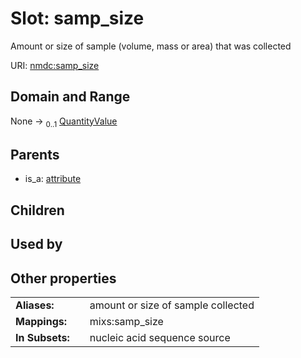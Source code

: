 
# Slot: samp_size


Amount or size of sample (volume, mass or area) that was collected

URI: [nmdc:samp_size](https://microbiomedata/meta/samp_size)


## Domain and Range

None &#8594;  <sub>0..1</sub> [QuantityValue](QuantityValue.md)

## Parents

 *  is_a: [attribute](attribute.md)

## Children


## Used by


## Other properties

|  |  |  |
| --- | --- | --- |
| **Aliases:** | | amount or size of sample collected |
| **Mappings:** | | mixs:samp_size |
| **In Subsets:** | | nucleic acid sequence source |

